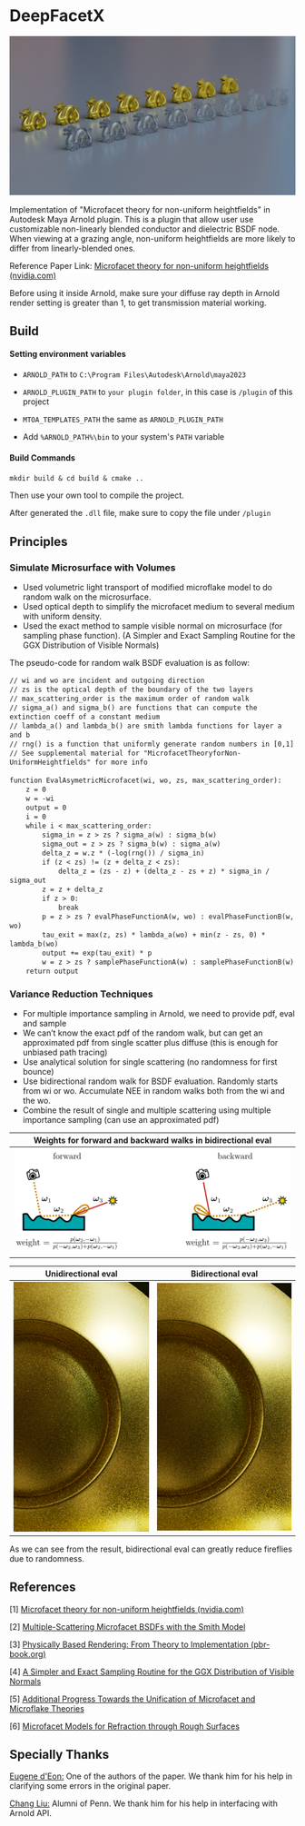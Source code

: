 # DeepFacetX
![](./img/DFX.jpg)

Implementation of "Microfacet theory for non-uniform heightfields" in Autodesk Maya Arnold plugin. This is a plugin that allow user use customizable non-linearly blended conductor and dielectric BSDF node. When viewing at a grazing angle, non-uniform heightfields are more likely to differ from linearly-blended ones.

Reference Paper Link: [Microfacet theory for non-uniform heightfields (nvidia.com)](https://research.nvidia.com/labs/rtr/microfacet-theory-non-uniform-heightfields/)

Before using it inside Arnold, make sure your diffuse ray depth in Arnold render setting is greater than 1, to get transmission material working.

## Build

#### Setting environment variables

- `ARNOLD_PATH` to `C:\Program Files\Autodesk\Arnold\maya2023`

- `ARNOLD_PLUGIN_PATH` to `your plugin folder`, in this case is `/plugin` of this project
- `MTOA_TEMPLATES_PATH` the same as `ARNOLD_PLUGIN_PATH`
- Add `%ARNOLD_PATH%\bin` to your system's `PATH` variable

#### Build Commands

`mkdir build & cd build & cmake ..`

Then use your own tool to compile the project.

After generated the `.dll` file, make sure to copy the file under `/plugin`

## Principles

### Simulate Microsurface with Volumes

- Used volumetric light transport of modified microflake model to do random walk on the microsurface.
- Used optical depth to simplify the microfacet medium to several medium with uniform density.
- Used the exact method to sample visible normal on microsurface (for sampling phase function). (A Simpler and Exact Sampling Routine for the GGX Distribution of Visible Normals)

The pseudo-code for random walk BSDF evaluation is as follow:

```
// wi and wo are incident and outgoing direction
// zs is the optical depth of the boundary of the two layers
// max_scattering_order is the maximum order of random walk
// sigma_a() and sigma_b() are functions that can compute the extinction coeff of a constant medium
// lambda_a() and lambda_b() are smith lambda functions for layer a and b
// rng() is a function that uniformly generate random numbers in [0,1]
// See supplemental material for "MicrofacetTheoryforNon-UniformHeightfields" for more info

function EvalAsymetricMicrofacet(wi, wo, zs, max_scattering_order):
	z = 0
	w = -wi
	output = 0
	i = 0
	while i < max_scattering_order:
		sigma_in = z > zs ? sigma_a(w) : sigma_b(w)
		sigma_out = z > zs ? sigma_b(w) : sigma_a(w)
		delta_z = w.z * (-log(rng()) / sigma_in)
		if (z < zs) != (z + delta_z < zs):
			delta_z = (zs - z) + (delta_z - zs + z) * sigma_in / sigma_out
		z = z + delta_z
		if z > 0:
			break
		p = z > zs ? evalPhaseFunctionA(w, wo) : evalPhaseFunctionB(w, wo)
		tau_exit = max(z, zs) * lambda_a(wo) + min(z - zs, 0) * lambda_b(wo)
		output += exp(tau_exit) * p
		w = z > zs ? samplePhaseFunctionA(w) : samplePhaseFunctionB(w)
	return output
```



### Variance Reduction Techniques

- For multiple importance sampling in Arnold, we need to provide pdf, eval and sample
- We can’t know the exact pdf of the random walk, but can get an approximated pdf from single scatter plus diffuse (this is enough for unbiased path tracing)
- Use analytical solution for single scattering (no randomness for first bounce)
- Use bidirectional random walk for BSDF evaluation. Randomly starts from wi or wo. Accumulate NEE in random walks both from the wi and the wo.
- Combine the result of single and multiple scattering using multiple importance sampling (can use an approximated pdf)

| Weights for forward and backward walks in bidirectional eval |
| :----------------------------------------------------------: |
|                  ![](./img/bidir_walks.png)                  |



|  Unidirectional eval  |  Bidirectional eval  |
| :-------------------: | :------------------: |
| ![](./img/unidir.png) | ![](./img/bidir.png) |

As we can see from the result, bidirectional eval can greatly reduce fireflies due to randomness.

## References

[1] [Microfacet theory for non-uniform heightfields (nvidia.com)](https://research.nvidia.com/labs/rtr/microfacet-theory-non-uniform-heightfields/)

[2] [Multiple-Scattering Microfacet BSDFs with the Smith Model](https://eheitzresearch.wordpress.com/240-2/)

[3] [Physically Based Rendering: From Theory to Implementation (pbr-book.org)](https://pbr-book.org/4ed/contents)

[4] [A Simpler and Exact Sampling Routine for the GGX Distribution of Visible Normals](https://hal.science/hal-01509746/document)

[5] [Additional Progress Towards the Unification of Microfacet and Microflake Theories](https://onrendering.com/data/papers/ms16/ms16.pdf)

[6] [Microfacet Models for Refraction through Rough Surfaces](https://www.graphics.cornell.edu/~bjw/microfacetbsdf.pdf)

## Specially Thanks

[Eugene d'Eon:](https://eugenedeon.com/) One of the authors of the paper. We thank him for his help in clarifying some errors in the original paper.

[Chang Liu:](https://www.linkedin.com/in/chang-liu-0451a6208/) Alumni of Penn. We thank him for his help in interfacing with Arnold API.

